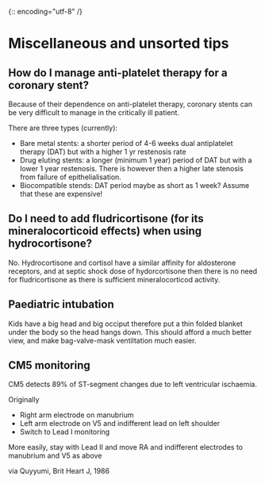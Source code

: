 {:: encoding="utf-8" /}

# Miscellaneous and unsorted tips

## How do I manage anti-platelet therapy for a coronary stent?

Because of their dependence on anti-platelet therapy, coronary stents can be very difficult to manage in the critically ill patient.

There are three types (currently):

- Bare metal stents: a shorter period of 4-6 weeks dual antiplatelet therapy (DAT) but with a  higher 1 yr restenosis rate
- Drug eluting stents: a longer (minimum 1 year) period of DAT but with a lower 1 year restenosis. There is however then a higher late stenosis from failure of epithelialisation.
- Biocompatible stends: DAT period maybe as short as 1 week? Assume that these are expensive!

## Do I need to add fludricortisone (for its mineralocorticoid effects) when using hydrocortisone?

No. Hydrocortisone and cortisol have a similar affinity for aldosterone receptors, and at septic shock dose of hydorcortisone then there is no need for fludricortisone as there is sufficient mineralocorticod activity.


## Paediatric intubation

Kids have a big head and big occiput therefore put a thin folded blanket under the body so the head hangs down. This should afford a much better view, and make bag-valve-mask ventiltation much easier.

## CM5 monitoring

CM5 detects 89% of ST-segment changes due to left ventricular ischaemia.

Originally

- Right arm electrode on manubrium
- Left arm electrode on V5 and indifferent lead on left shoulder
- Switch to Lead I monitoring

More easily, stay with Lead II and move RA and indifferent electrodes to manubrium and V5 as above

via Quyyumi, Brit Heart J, 1986

